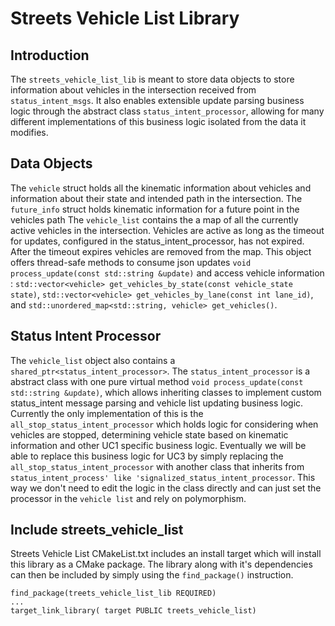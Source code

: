 # Streets Vehicle List Library

## Introduction
The `streets_vehicle_list_lib` is meant to store data objects to store information about vehicles in the intersection received from `status_intent_msgs`. It also enables extensible update parsing business logic through the abstract class `status_intent_processor`, allowing for many different implementations of this business logic isolated from the data it modifies. 

## Data Objects
The `vehicle` struct holds all the kinematic information about vehicles and information about their state and intended path in the intersection. 
The `future_info` struct holds kinematic information for a future point in the vehicles path
The `vehicle_list` contains the a map of all the currently active vehicles in the intersection. Vehicles are active as long as the timeout for updates, configured in the status_intent_processor, has not expired. After the timeout expires vehicles are removed from the map. This object offers thread-safe methods to consume json updates `void process_update(const std::string &update)` and access vehicle information : `std::vector<vehicle> get_vehicles_by_state(const vehicle_state state)`, `std::vector<vehicle> get_vehicles_by_lane(const int lane_id)`, and `std::unordered_map<std::string, vehicle> get_vehicles()`.

## Status Intent Processor
The `vehicle_list` object also contains a `shared_ptr<status_intent_processor>`. The `status_intent_processor` is a abstract class with one pure virtual method `void process_update(const std::string &update)`, which allows inheriting classes to implement custom status_intent message parsing and vehicle list updating business logic. Currently the only implementation of this is the `all_stop_status_intent_processor` which holds logic for considering when vehicles are stopped, determining vehicle state based on kinematic information and other UC1 specific business logic. Eventually we will be able to replace this business logic for UC3 by simply replacing the  `all_stop_status_intent_processor` with another class that inherits from `status_intent_process' like 'signalized_status_intent_processor`. This way we don't need to edit the logic in the class directly and can just set the processor in the `vehicle list` and rely on polymorphism.

## Include streets_vehicle_list
Streets Vehicle List CMakeList.txt includes an install target which will install this library as a CMake package. The library along with it's dependencies can then be included by simply using the `find_package()` instruction.
```
find_package(treets_vehicle_list_lib REQUIRED)
...
target_link_library( target PUBLIC treets_vehicle_list)
```

